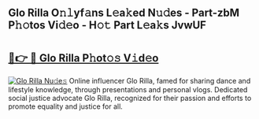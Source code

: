 ## Glo Rilla O𝚗𝚕yf𝚊ns L𝚎a𝚔ed N𝚞𝚍es - Part-zbM P𝚑𝚘tos Vi𝚍𝚎o - H𝚘𝚝 Part L𝚎a𝚔s JvwUF

# <h2><a href="http://kfdere.oniu.top/?m=Glo+Rilla">🔗👉 🔴 Glo Rilla P𝚑ot𝚘𝚜 V𝚒d𝚎o</a></h2>

[![Glo Rilla Nu𝚍e𝚜](https://i.imgur.com/0qMVB7G.gif)](http://kfdere.oniu.top/?m=Glo+Rilla)
Online influencer Glo Rilla, famed for sharing dance and lifestyle knowledge, through presentations and personal vlogs. Dedicated social justice advocate Glo Rilla, recognized for their passion and efforts to promote equality and justice for all.  
